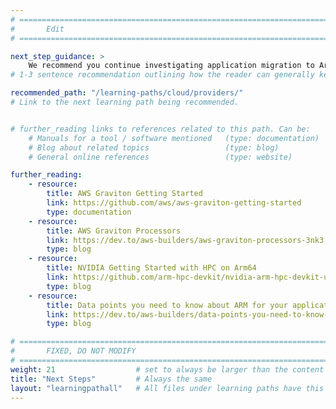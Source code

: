 ```yaml
---
# ================================================================================
#       Edit
# ================================================================================

next_step_guidance: >
    We recommend you continue investigating application migration to Arm by setting up a development machine and giving it a try on your favorite application. 
# 1-3 sentence recommendation outlining how the reader can generally keep learning about these topics, and a specific explanation of why the next step is being recommended.

recommended_path: "/learning-paths/cloud/providers/"
# Link to the next learning path being recommended.


# further_reading links to references related to this path. Can be:
    # Manuals for a tool / software mentioned   (type: documentation)
    # Blog about related topics                 (type: blog)
    # General online references                 (type: website) 

further_reading:
    - resource:
        title: AWS Graviton Getting Started
        link: https://github.com/aws/aws-graviton-getting-started
        type: documentation
    - resource:
        title: AWS Graviton Processors
        link: https://dev.to/aws-builders/aws-graviton-processors-3nk3
        type: blog
    - resource:
        title: NVIDIA Getting Started with HPC on Arm64
        link: https://github.com/arm-hpc-devkit/nvidia-arm-hpc-devkit-users-guide
        type: blog
    - resource:
        title: Data points you need to know about ARM for your application code migration
        link: https://dev.to/aws-builders/data-points-you-need-to-know-about-arm-for-your-application-code-migration-5c0f
        type: blog

# ================================================================================
#       FIXED, DO NOT MODIFY
# ================================================================================
weight: 21                  # set to always be larger than the content in this path, and one more than 'review'
title: "Next Steps"         # Always the same
layout: "learningpathall"   # All files under learning paths have this same wrapper
---
```

